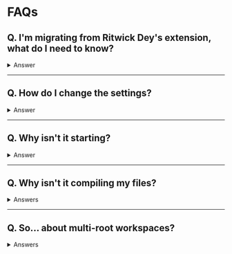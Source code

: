 # FAQs

## Q. I'm migrating from Ritwick Dey's extension, what do I need to know?

<details>
<summary>Answer</summary>

Well, **lots of things**.

Firstly, welcome! I'm glad you're here!

Here's some of the most important changes:
- We now require VS Code version 1.52
- We are no longer dependant on `ritwickdey.LiveServer`. You can manually add this package to VS Code, if you need it
- Some settings have been changed
  - `formats[].format` only accepts `compressed` or `expanded`
  - `autoprefix`:
    - The default is `defaults`
    - `null` is no longer accepted, use `false` instead
    - When `true` we will find a `.browserslistrc` file or `browserslist` in your `package.json`. No more duplicating settings!
  - `showOutputWindow` is now `showOutputWindowOn` and uses log values (`Debug`, `Error`, etc.). It's default log level is `Information` - at this level it will output the same information that the original extension does
- Some settings are new!
  - `formats[].savePathSegmentKeys` and `formats[].savePathReplaceSegmentsWith`: when used in combination you can choose to replace folder segments in the save path
  - `formats[].linefeed`: control the line terminator used
  - `formats[].indentType`: control whether indents are spaces or tabs
  - `formats[].indentWidth`: control the width of the indentation
  - `watchOnLaunch`: state whether you want to watch files upon launch
  - `compileOnWatch`: state if files should be compiled upon watching
  - `forceBaseDirectory`: state the base directory of all you SASS files. Aids in reducing wasted resources while searching for files
  - `partialsList`: specify what files are actually partials (or which folders contain them)

Here are some things you probably won't care about as much
- The extension has had a massive overhaul. Performance optimisation, and new features!
- We abandoned `glob` (the package, not the patterns) and we now use `fdir` which is blazingly fast
- New commands!
  - `liveSass.command.compileCurrentSass`: perform a one-time compilation of the current SASS file
  - `liveSass.command.createIssue`: opens a link to create a new issue in GutHub. If an unexpected error occurred then error information is readily available to paste into the new issue
  - `liveSass.command.debugInclusion`: check if the current SASS file will be included, based on your settings
  - `liveSass.command.debugFileList`: get a full list of files that are included and excluded
  - Various commands to change the log level (meaning you can key bind them)
- We support multi-root/multi-folder workspaces
- Map files now link back to the correct line after `autoprefixer` has been applied 
- Clicking the status bar icon while in the `Success` or `Error` state will show the output window

</details>

---

## Q. How do I change the settings?

<details>
<summary>Answer</summary>

Create a `.vscode` folder in the root of your project. Inside the `.vscode` folder create a JSON file named `settings.json`.

Open the `settings.json` file and type following key-value pairs. *By the way, you'll get intellisense!*

```json
{
     "liveSassCompile.settings.formats":[
        {
            "format": "expanded",
            "extensionName": ".css",
            "savePath": "/css"
        },
        {
            "extensionName": ".min.css",
            "format": "compressed",
            "savePath": "/dist/css"
        }
    ],
    "liveSassCompile.settings.excludeList": [
       "**/node_modules/**",
       ".vscode/**"
    ],
    "liveSassCompile.settings.generateMap": true,
    "liveSassCompile.settings.autoprefix": [
        "defaults"
    ]
}
```

</details>

---

## Q. Why isn't it starting?

<details>
<summary>Answer</summary>

If the extension doesn't activate (show up in the status bar), then it's most likely that you don't have any `.scss` or`.sass` files in your project.

Just create a SASS file, or open one, and the extension will activate

</details>

---

## Q. Why isn't it compiling my files?

<details>
<summary>Answers</summary>

A common issue is incorrectly configured glob patterns used in the include/exclude settings. You can check your glob patterns [here](https://globster.xyz/) (*be aware that this site doesn't match all [picomatch expressions](https://github.com/micromatch/picomatch#library-comparisons)*).

Still having problems? Try the below steps
1. Open the command palette by pressing <kbd>F1</kbd> or (<kbd>Ctrl</kbd>/<kbd>Cmd</kbd>) + <kbd>Shift</kbd> + <kbd>P</kbd>
1. Run `liveSass.command.debugInclusion`, this will open the output and tell you if the file is included based on your settings
1. If you can't resolve the issue with the information present then move on below
1. Next run `liveSass.command.debugFileList`
1. Try to resolve your issue using the returned information in the output

Still no luck? 
1. Run `liveSass.command.createIssue`
1. Information is automatically placed in your clipboard and your browser will open a new window
1. Please make sure to paste the information, which is now in your clipboard, into the location stated. Also include the information returned by the `liveSass.command.debugFileList` command from step 4 above

</details>

---


## Q. So... about multi-root workspaces?

<details>
<summary>Answers</summary>

### What is it?

A multi-root workspaces is a project that gives you access to a folder at `C:/a/b/c` and `C:/x/y/z` - all from one VS Code window!

By doing this, and when an extension is configured for it, you can have independent settings for each project. But don't worry, you don't need to duplicate settings! Default settings can be placed in the `.code-workspace` - these are then ignored if the same settings exists in a workspace folder's `settings.json`.

*Note: Each workspace folder must have a `.vscode` folder with a `settings.json` file for the settings to overwrite the workspace defaults.*

### I like it! how do I set one up?

When you open any folder in VS Code it is essentially a "single-root" workspace.

First, right click (left click on mac) in some open space on the `Explorer` tab. You will see an option to `Add folder to workspace`. After you click this, you can choose to add a folder to your project that's in any location on your machine. By doing this VS Code will create a `.code-workspace` file. This creates an actual workspace - well, in this case, a "multi-root" workspace.

### Okay, so what settings can I use?

The following settings can all be made available to each workspaces `settings.json` file.
- `liveSassCompile.settings.formats`
- `liveSassCompile.settings.excludeList`
- `liveSassCompile.settings.includeItems`
- `liveSassCompile.settings.generateMap`
- `liveSassCompile.settings.autoprefix`
- `liveSassCompile.settings.forceBaseDirectory`
- `liveSassCompile.settings.partialsList`

</details>